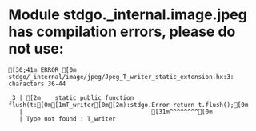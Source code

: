 # Module stdgo._internal.image.jpeg has compilation errors, please do not use:
```
[30;41m ERROR [0m stdgo/_internal/image/jpeg/Jpeg_T_writer_static_extension.hx:3: characters 36-44

 3 | [2m    static public function flush(t:[0m[1mT_writer[0m[2m):stdgo.Error return t.flush();[0m
   |                                    [31m^^^^^^^^[0m
   | Type not found : T_writer


```

